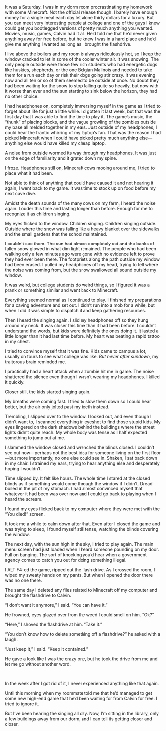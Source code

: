 It was a Saturday. I was in my dorm room procrastinating my homework with some Minecraft. Not the official release though. I barely have enough money for a single meal each day let alone thirty dollars for a luxury. But you can meet very interesting people at college and one of the guys I knew could get you bootlegged versions of pretty much anything you wanted. Movies, music, games, Calvin had it all. He’d told me that he’d never given anything away for free before, but he knew I was in a hard place and he’d give me anything I wanted as long as I brought the flashdrive.

I live above the boilers and my room is always ridiculously hot, so I keep the window cracked to let in some of the cooler winter air. It was snowing. The only people outside were those few rich students who had energetic dogs like huskies, shepherds, or the one Belgian Malinois and needed to take them for a run each day or risk their dogs going stir crazy. It was evening now and all ten or so of them seemed to be outside at once. No doubt they had been waiting for the snow to stop falling quite so heavily, but now with it worse than ever and the sun starting to sink below the horizon, they had no other choice.

I had headphones on, completely immersing myself in the game as I tried to forget about life for just a little while. I’d gotten it last week, but that was the first day that I was able to find the time to play it. The game’s music, the “thunk” of placing blocks, and the vague growling of the zombies outside my base all melded together in my ears. Just outside of my headphones, I could hear the frantic whirring of my laptop’s fan. That was the reason I had picked Minecraft when I could have picked pretty much anything else—anything else would have killed my cheap laptop.

A noise from outside wormed its way through my headphones. It was just on the edge of familiarity and it grated down my spine.

I froze. Headphones still on, Minecraft cows mooing around me, I tried to place what it had been.

Not able to think of anything that could have caused it and not hearing it again, I went back to my game. It was time to stock up on food before my next cave dive.

Amidst the death sounds of the many cows on my farm, I heard the noise again. Louder this time and lasting longer than before. Enough for me to recognize it as children singing.

My eyes flicked to the window. Children singing. Children singing outside. Outside where the snow was falling like a heavy blanket over the sidewalks and the small gardens that the school maintained.

I couldn’t see them. The sun had almost completely set and the banks of fallen snow glowed in what dim light remained. The people who had been walking only a few minutes ago were gone with no evidence left to prove they had ever been there. The footprints along the path outside my window had been erased. I pulled my headphones off my head, trying to tell where the noise was coming from, but the snow swallowed all sound outside my window.

It was weird, but college students do weird things, so I figured it was a prank or something similar and went back to Minecraft.

Everything seemed normal as I continued to play. I finished my preparations for a caving adventure and set out. I didn’t run into a mob for a while, but when I did it was simple to dispatch it and keep gathering resources.

Then I heard the singing again. I slid my headphones off so they hung around my neck. It was closer this time than it had been before. I couldn’t understand the words, but kids were definitely the ones doing it. It lasted a little longer than it had last time before. My heart was beating a rapid tattoo in my chest.

I tried to convince myself that it was fine. Kids came to campus a lot, usually on tours to see what college was like. *But never after sundown*, my traitorous brain reminded me.

I practically had a heart attack when a zombie hit me in game. The noise shattered the silence even though I wasn’t wearing my headphones. I killed it quickly.

Closer still, the kids started singing again.

My breaths were coming fast. I tried to slow them down so I could hear better, but the air only jolted past my teeth instead.

Trembling, I slipped over to the window. I looked out, and even though I didn’t want to, I scanned everything in eyeshot to find those stupid kids. My eyes lingered on the dark shadows behind the buildings where the street lights didn’t quite reach. My whole body was tense as I half expected something to jump out at me.

I slammed the window closed and wrenched the blinds closed. I couldn’t see out now—perhaps not the best idea for someone living on the first floor—but more importantly, no one else could see in. Shaken, I sat back down in my chair. I strained my ears, trying to hear anything else and desperately hoping I wouldn’t.

Time slipped by. It felt like hours. The whole time I stared at the closed blinds as if something would come through the window if I didn’t. Dread boiled in the pit of my stomach. I had almost convinced myself that whatever it had been was over now and I could go back to playing when I heard the scream.

I found my eyes flicked back to my computer where they were met with the “You died!” screen.

It took me a while to calm down after that. Even after I closed the game and was trying to sleep, I found myself still tense, watching the blinds covering the window.

The next day, with the sun high in the sky, I tried to play again. The main menu screen had just loaded when I heard someone pounding on my door. Full on banging. The sort of knocking you’d hear when a government agency comes to catch you out for doing something illegal.

I ALT F4-ed the game, ripped out the flash drive. As I crossed the room, I wiped my sweaty hands on my pants. But when I opened the door there was no one there.

The same day I deleted any files related to Minecraft off my computer and brought the flashdrive to Calvin.

“I don’t want it anymore,” I said. “You can have it.”

He frowned, eyes glazed over from the weed I could smell on him. “Ok?”

“Here,” I shoved the flashdrive at him. “Take it.”

“You don’t know how to delete something off a flashdrive?” he asked with a laugh.

“Just keep it,” I said. “Keep it contained.”

He gave a look like I was the crazy one, but he took the drive from me and let me go without another word.

&#x200B;

In the week after I got rid of it, I never experienced anything like that again.

Until this morning when my roommate told me that he’d managed to get some new high-end game that he’d been waiting for from Calvin for free. I tried to ignore it.

But I’ve been hearing the singing all day. Now, I’m sitting in the library, only a few buildings away from our dorm, and I can tell its getting closer and closer.